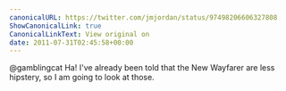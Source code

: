 ```yaml
---
canonicalURL: https://twitter.com/jmjordan/status/97498206606327808
ShowCanonicalLink: true
CanonicalLinkText: View original on
date: 2011-07-31T02:45:58+00:00
---
```

@gamblingcat Ha! I've already been told that the New Wayfarer are less hipstery, so I am going to look at those.